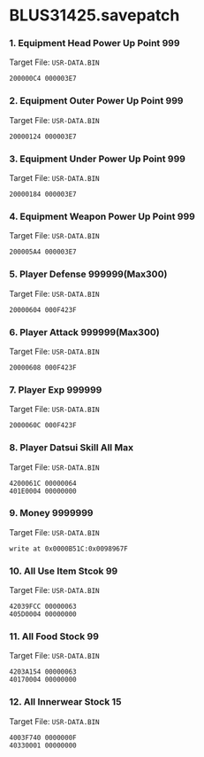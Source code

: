# BLUS31425.savepatch

### 1. Equipment Head Power Up Point 999

Target File: `USR-DATA.BIN`

```
200000C4 000003E7
```

### 2. Equipment Outer Power Up Point 999

Target File: `USR-DATA.BIN`

```
20000124 000003E7
```

### 3. Equipment Under Power Up Point 999

Target File: `USR-DATA.BIN`

```
20000184 000003E7
```

### 4. Equipment Weapon Power Up Point 999

Target File: `USR-DATA.BIN`

```
200005A4 000003E7
```

### 5. Player Defense 999999(Max300)

Target File: `USR-DATA.BIN`

```
20000604 000F423F
```

### 6. Player Attack 999999(Max300)

Target File: `USR-DATA.BIN`

```
20000608 000F423F
```

### 7. Player Exp 999999

Target File: `USR-DATA.BIN`

```
2000060C 000F423F
```

### 8. Player Datsui Skill All Max

Target File: `USR-DATA.BIN`

```
4200061C 00000064
401E0004 00000000
```

### 9. Money 9999999

Target File: `USR-DATA.BIN`

```
write at 0x0000B51C:0x0098967F
```

### 10. All Use Item Stcok 99

Target File: `USR-DATA.BIN`

```
42039FCC 00000063
405D0004 00000000
```

### 11. All Food Stock 99

Target File: `USR-DATA.BIN`

```
4203A154 00000063
40170004 00000000
```

### 12. All Innerwear Stock 15

Target File: `USR-DATA.BIN`

```
4003F740 0000000F
40330001 00000000
```

